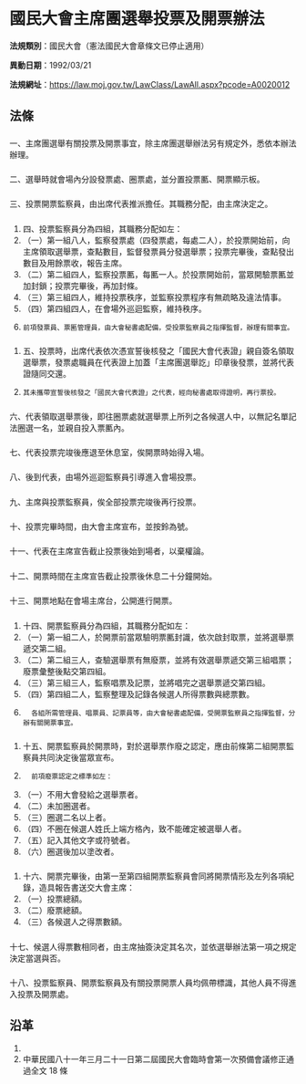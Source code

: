 # 國民大會主席團選舉投票及開票辦法

**法規類別**：國民大會（憲法國民大會章條文已停止適用）

**異動日期**：1992/03/21  

**法規網址**：https://law.moj.gov.tw/LawClass/LawAll.aspx?pcode=A0020012





## 法條
##### 
一、主席團選舉有關投票及開票事宜，除主席團選舉辦法另有規定外，悉依本辦法辦理。

##### 
二、選舉時就會場內分設發票處、圈票處，並分置投票匭、開票顯示板。

##### 
三、投票開票監察員，由出席代表推派擔任。其職務分配，由主席決定之。

##### 
1. 四、投票監察員分為四組，其職務分配如左：
1. （一）第一組八人，監察發票處（四發票處，每處二人），於投票開始前，向主席領取選舉票，查點數目，監督發票員分發選舉票；投票完畢後，查點發出數目及用餘票收，報告主席。
1. （二）第二組四人，監察投票匭，每匭一人。於投票開始前，當眾開驗票匭並加封鎖；投票完畢後，再加封條。
1. （三）第三組四人，維持投票秩序，並監察投票程序有無疏略及違法情事。
1. （四）第四組四人，在會場外巡迴監察，維持秩序。
1.     前項發票員、票匭管理員，由大會秘書處配備，受投票監察員之指揮監督，辦理有關事宜。

##### 
1. 五、投票時，出席代表依次憑宣誓後核發之「國民大會代表證」親自簽名領取選舉票，發票處職員在代表證上加蓋「主席團選舉訖」印章後發票，並將代表證隨同交還。
1.     其未攜帶宣誓後核發之「國民大會代表證」之代表，經向秘書處取得證明，再行票投。

##### 
六、代表領取選舉票後，即往圈票處就選舉票上所列之各候選人中，以無記名單記法圈選一名，並親自投入票匭內。

##### 
七、代表投票完竣後應退至休息室，俟開票時始得入場。

##### 
八、後到代表，由場外巡迴監察員引導進入會場投票。

##### 
九、主席與投票監察員，俟全部投票完竣後再行投票。

##### 
十、投票完畢時間，由大會主席宣布，並按鈴為號。

##### 
十一、代表在主席宣告截止投票後始到場者，以棄權論。

##### 
十二、開票時間在主席宣告截止投票後休息二十分鐘開始。

##### 
十三、開票地點在會場主席台，公開進行開票。

##### 
1. 十四、開票監察員分為四組，其職務分配如左：
1.   （一）第一組二人，於開票前當眾驗明票匭封識，依次啟封取票，並將選舉票遞交第二組。
1.   （二）第二組三人，查驗選舉票有無廢票，並將有效選舉票遞交第三組唱票；廢票彙整後點交第四組。
1.   （三）第三組三人，監察唱票及記票，並將唱完之選舉票遞交第四組。
1.   （四）第四組二人，監察整理及記錄各候選人所得票數與總票數。
1.       各組所需管理員、唱票員、記票員等，由大會秘書處配備，受開票監察員之指揮監督，分辦有關開票事宜。

##### 
1. 十五、開票監察員於開票時，對於選舉票作廢之認定，應由前條第二組開票監察員共同決定後當眾宣布。
1.       前項廢票認定之標準如左：
1.   （一）不用大會發給之選舉票者。
1.   （二）未加圈選者。
1.   （三）圈選二名以上者。
1.   （四）不圈在候選人姓氏上端方格內，致不能確定被選舉人者。
1.   （五）記入其他文字或符號者。
1.   （六）圈選後加以塗改者。

##### 
1. 十六、開票完畢後，由第一至第四組開票監察員會同將開票情形及左列各項紀錄，造具報告書送交大會主席：
1.   （一）投票總額。
1.   （二）廢票總額。
1.   （三）各候選人之得票數額。

##### 
十七、候選人得票數相同者，由主席抽簽決定其名次，並依選舉辦法第一項之規定決定當選與否。

##### 
十八、投票監察員、開票監察員及有關投票開票人員均佩帶標識，其他人員不得進入投票及開票處。

## 沿革
1. 
1. 中華民國八十一年三月二十一日第二屆國民大會臨時會第一次預備會議修正通過全文 18 條
